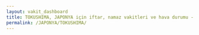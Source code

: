 ```yaml
---
layout: vakit_dashboard
title: TOKUSHIMA, JAPONYA için iftar, namaz vakitleri ve hava durumu - ilçe/eyalet seç
permalink: /JAPONYA/TOKUSHIMA/
---
```


<script type="text/javascript">
  var GLOBAL_COUNTRY = 'JAPONYA';
  var GLOBAL_CITY = 'TOKUSHIMA';
  var GLOBAL_STATE = '';
  var lat = 72;
  var lon = 21;
</script>
